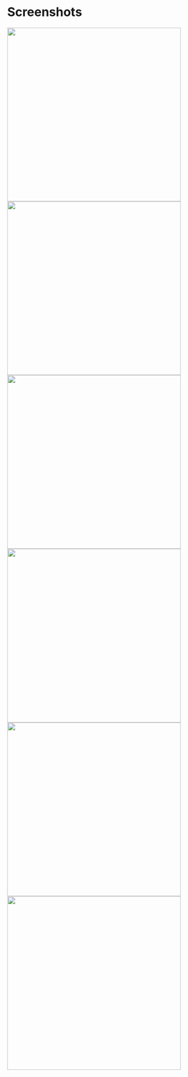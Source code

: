 # Screenshots
<img src="https://github.com/user-attachments/assets/afb8d907-5bae-4172-8be2-0cc09968eafc" width="400">
<img src="https://github.com/user-attachments/assets/01ee6b36-1839-4034-8f11-1a5df86062a7" width="400">
<img src="https://github.com/user-attachments/assets/e14b8f55-6c79-4180-937f-9e239a17ec18" width="400">
<img src="https://github.com/user-attachments/assets/27adf1ab-5626-41a1-b0a8-5964ee2e967a" width="400">
<img src="https://github.com/user-attachments/assets/256fecfa-c91f-4da3-aab6-0b3012c0435b" width="400">
<img src="https://github.com/user-attachments/assets/7afdb203-c2a8-4c4a-aeec-3154df73d770" width="400">

